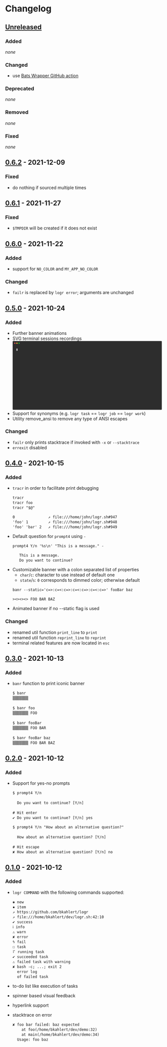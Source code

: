 # Changelog

## [Unreleased]

### Added

*none*

### Changed

- use [Bats Wrapper GitHub action](https://github.com/marketplace/actions/bats-wrapper)

### Deprecated

*none*

### Removed

*none*

### Fixed

*none*


## [0.6.2] - 2021-12-09

### Fixed

- do nothing if sourced multiple times


## [0.6.1] - 2021-11-27

### Fixed

- `$TMPDIR` will be created if it does not exist


## [0.6.0] - 2021-11-22

### Added

- support for `NO_COLOR` and `MY_APP_NO_COLOR`

### Changed

- `failr` is replaced by `logr error`; arguments are unchanged

## [0.5.0] - 2021-10-24

### Added

- Further banner animations
- SVG terminal sessions recordings
  [![recorded terminal session demonstrating the logr library](https://github.com/bkahlert/logr/raw/5c3eb8eab973efe19b0d4d8c02d1500ccff7e21b/docs/logr.svg "logr library")](https://github.com/bkahlert/logr/raw/5c3eb8eab973efe19b0d4d8c02d1500ccff7e21b/docs/logr.svg)
- Support for synonyms (e.g. `logr task` == `logr job` == `logr work`)
- Utility remove_ansi to remove any type of ANSI escapes

### Changed

- `failr` only prints stacktrace if invoked with `-x` or `--stacktrace`
- `errexit` disabled

## [0.4.0] - 2021-10-15

### Added

- `tracr` in order to facilitate print debugging
  ```shell
  tracr
  tracr foo
  tracr "$@"
  ```  
  ```text
  0               ↗ file:///home/john/logr.sh#947
  'foo' 1         ↗ file:///home/john/logr.sh#948
  'foo' 'bar' 2   ↗ file:///home/john/logr.sh#949
  ```
- Default question for `prompt4` using `-`
  ```shell
  prompt4 Y/n '%s\n' "This is a message." -
  ```  
  ```text
     This is a message.
     Do you want to continue?
  ```
- Customizable banner with a colon separated list of properties
    - `char`/`c`: character to use instead of default one
    - `state`/`s`: `0` corresponds to dimmed color; otherwise default
  ```shell
  banr --static='c=>:c=<:c=>:c=<:c=>:c=<:c=>' fooBar baz
  ```  
  ```text
  ><><><> FOO BAR BAZ
  ```
- Animated banner if no --static flag is used

### Changed

- renamed util function `print_line` to `print`
- renamed util function `reprint_line` to `reprint`
- terminal related features are now located in `esc`

## [0.3.0] - 2021-10-13

### Added

- `banr` function to print iconic banner
  ```shell
  $ banr
  ▒▒▒▒▒▒▒
  
  $ banr foo
  ▒▒▒▒▒▒▒ FOO
  
  $ banr fooBar
  ▒▒▒▒▒▒▒ FOO BAR
  
  $ banr fooBar baz
  ▒▒▒▒▒▒▒ FOO BAR BAZ
  ```

## [0.2.0] - 2021-10-12

### Added

- Support for yes-no prompts
  ```shell
  $ prompt4 Y/n
  
    Do you want to continue? [Y/n]
  
  # Hit enter
  ✔ Do you want to continue? [Y/n] yes
  ```
  ```shell
  $ prompt4 Y/n "How about an alternative question?"
  
    How about an alternative question? [Y/n]
  
  # Hit escape
  ✘︎ How about an alternative question? [Y/n] no 
  ```

## [0.1.0] - 2021-10-12

### Added

- `logr COMMAND` with the following commands supported:
  ```shell
  ✱︎ new
  ▪︎ item
  ↗︎ https://github.com/bkahlert/logr
  ↗︎ file:///home/bkahlert/dev/logr.sh:42:10
  ✔︎ success
  ℹ︎ info
  ⚠︎ warn
  ✘︎ error
  ϟ︎ fail
  ☐︎ task
  ⠏︎ running task
  ✔︎ succeeded task
  ⚠︎ failed task with warning
  ✘︎ bash -c; ...; exit 2
    error log
    of failed task
  ```

- to-do list like execution of tasks
- spinner based visual feedback
- hyperlink support
- stacktrace on error
  ```shell
  ✘ foo bar failed: baz expected
      at foo(/home/bkahlert/dev/demo:32)
      at main(/home/bkahlert/dev/demo:34)
    Usage: foo baz
  ```

[unreleased]: https://github.com/bkahlert/logr/compare/v0.6.2...HEAD

[0.6.2]: https://github.com/bkahlert/logr/compare/v0.6.1...v0.6.2

[0.6.1]: https://github.com/bkahlert/logr/compare/v0.6.0...v0.6.1

[0.6.0]: https://github.com/bkahlert/logr/compare/v0.5.0...v0.6.0

[0.5.0]: https://github.com/bkahlert/logr/compare/v0.4.0...v0.5.0

[0.4.0]: https://github.com/bkahlert/logr/compare/v0.3.0...v0.4.0

[0.3.0]: https://github.com/bkahlert/logr/compare/v0.2.0...v0.3.0

[0.2.0]: https://github.com/bkahlert/logr/compare/v0.1.0...v0.2.0

[0.1.0]: https://github.com/bkahlert/logr/releases/tag/v0.1.0

